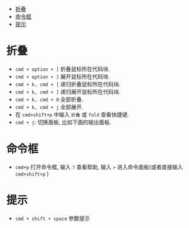 <!-- TOC -->

- [折叠](#折叠)
- [命令框](#命令框)
- [提示](#提示)

<!-- /TOC -->

# 折叠
* `cmd + option + [` 折叠鼠标所在代码块.
* `cmd + option + ]` 展开鼠标所在代码块.
* `cmd + k, cmd + [` 递归折叠鼠标所在代码块.
* `cmd + k, cmd + ]` 递归展开鼠标所在代码块.
* `cmd + k, cmd + 0` 全部折叠.
* `cmd + k, cmd + j` 全部展开.
* 在 `cmd+shift+p` 中输入 `折叠` 或 `fold` 查看快捷键.
* `cmd + j`: 切换面板, 比如下面的输出面板.


# 命令框
* `cmd+p` 打开命令框, 输入 `?` 查看帮助, 输入 `>` 进入命令面板(或者直接输入 `cmd+shift+p` )


# 提示
* `cmd + shift + space` 参数提示